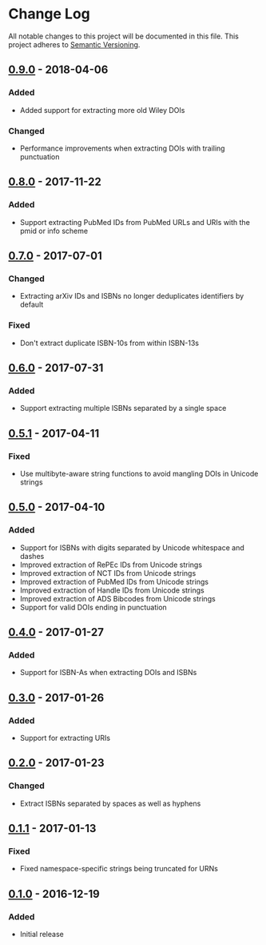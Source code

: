 # Change Log
All notable changes to this project will be documented in this file. This
project adheres to [Semantic Versioning](http://semver.org/).

## [0.9.0] - 2018-04-06
### Added
- Added support for extracting more old Wiley DOIs

### Changed
- Performance improvements when extracting DOIs with trailing punctuation

## [0.8.0] - 2017-11-22
### Added
- Support extracting PubMed IDs from PubMed URLs and URIs with the pmid or info
  scheme

## [0.7.0] - 2017-07-01
### Changed
- Extracting arXiv IDs and ISBNs no longer deduplicates identifiers by default

### Fixed
- Don't extract duplicate ISBN-10s from within ISBN-13s

## [0.6.0] - 2017-07-31
### Added
- Support extracting multiple ISBNs separated by a single space

## [0.5.1] - 2017-04-11
### Fixed
- Use multibyte-aware string functions to avoid mangling DOIs in Unicode strings

## [0.5.0] - 2017-04-10
### Added
- Support for ISBNs with digits separated by Unicode whitespace and dashes
- Improved extraction of RePEc IDs from Unicode strings
- Improved extraction of NCT IDs from Unicode strings
- Improved extraction of PubMed IDs from Unicode strings
- Improved extraction of Handle IDs from Unicode strings
- Improved extraction of ADS Bibcodes from Unicode strings
- Support for valid DOIs ending in punctuation

## [0.4.0] - 2017-01-27
### Added
- Support for ISBN-As when extracting DOIs and ISBNs

## [0.3.0] - 2017-01-26
### Added
- Support for extracting URIs

## [0.2.0] - 2017-01-23
### Changed
- Extract ISBNs separated by spaces as well as hyphens

## [0.1.1] - 2017-01-13
### Fixed
- Fixed namespace-specific strings being truncated for URNs

## [0.1.0] - 2016-12-19
### Added
- Initial release

[0.1.0]: https://github.com/altmetric/php-identifiers/releases/tag/v0.1.0
[0.1.1]: https://github.com/altmetric/php-identifiers/releases/tag/v0.1.1
[0.2.0]: https://github.com/altmetric/php-identifiers/releases/tag/v0.2.0
[0.3.0]: https://github.com/altmetric/php-identifiers/releases/tag/v0.3.0
[0.4.0]: https://github.com/altmetric/php-identifiers/releases/tag/v0.4.0
[0.5.0]: https://github.com/altmetric/php-identifiers/releases/tag/v0.5.0
[0.5.1]: https://github.com/altmetric/php-identifiers/releases/tag/v0.5.1
[0.6.0]: https://github.com/altmetric/php-identifiers/releases/tag/v0.6.0
[0.7.0]: https://github.com/altmetric/php-identifiers/releases/tag/v0.7.0
[0.8.0]: https://github.com/altmetric/php-identifiers/releases/tag/v0.8.0
[0.9.0]: https://github.com/altmetric/php-identifiers/releases/tag/v0.9.0
